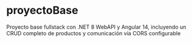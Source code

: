 # proyectoBase
Proyecto base fullstack con .NET 8 WebAPI y Angular 14, incluyendo un CRUD completo de productos y comunicación vía CORS configurable
